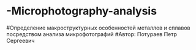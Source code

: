 # -Microphotography-analysis
#Определение макроструктурных особенностей металлов и сплавов посредством анализа микрофотографий
#Автор: Потураев Петр Сергеевич
